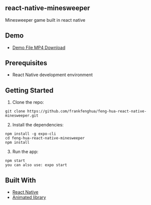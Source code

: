## react-native-minesweeper

Minesweeper game built in react native

## Demo
-   [Demo File MP4 Download]( feng-hua-react-native-minesweeper/demo/react-native-minesweeper-demo.mp4 )

## Prerequisites

-   React Native development environment

## Getting Started

1.  Clone the repo:

```
git clone https://github.com/frankfenghua/feng-hua-react-native-minesweeper.git
```

2.  Install the dependencies:

```
npm install -g expo-cli
cd feng-hua-react-native-minesweeper
npm install
```

3.  Run the app:

```
npm start
you can also use: expo start
```

## Built With

-   [React Native](https://facebook.github.io/react-native/)
-   [Animated library](https://facebook.github.io/react-native/docs/animated.html)


